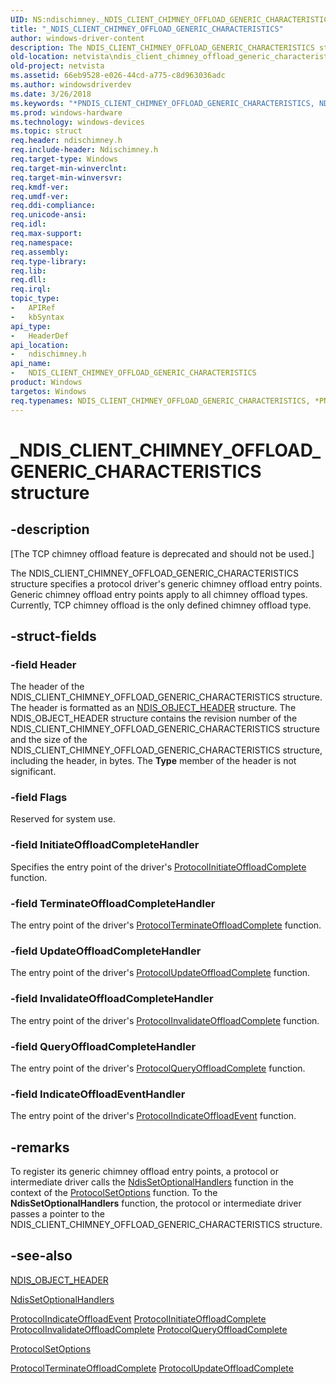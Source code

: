 ```yaml
---
UID: NS:ndischimney._NDIS_CLIENT_CHIMNEY_OFFLOAD_GENERIC_CHARACTERISTICS
title: "_NDIS_CLIENT_CHIMNEY_OFFLOAD_GENERIC_CHARACTERISTICS"
author: windows-driver-content
description: The NDIS_CLIENT_CHIMNEY_OFFLOAD_GENERIC_CHARACTERISTICS structure specifies a protocol driver's generic chimney offload entry points.
old-location: netvista\ndis_client_chimney_offload_generic_characteristics.htm
old-project: netvista
ms.assetid: 66eb9528-e026-44cd-a775-c8d963036adc
ms.author: windowsdriverdev
ms.date: 3/26/2018
ms.keywords: "*PNDIS_CLIENT_CHIMNEY_OFFLOAD_GENERIC_CHARACTERISTICS, NDIS_CLIENT_CHIMNEY_OFFLOAD_GENERIC_CHARACTERISTICS, NDIS_CLIENT_CHIMNEY_OFFLOAD_GENERIC_CHARACTERISTICS structure [Network Drivers Starting with Windows Vista], PNDIS_CLIENT_CHIMNEY_OFFLOAD_GENERIC_CHARACTERISTICS, PNDIS_CLIENT_CHIMNEY_OFFLOAD_GENERIC_CHARACTERISTICS structure pointer [Network Drivers Starting with Windows Vista], _NDIS_CLIENT_CHIMNEY_OFFLOAD_GENERIC_CHARACTERISTICS, ndischimney/NDIS_CLIENT_CHIMNEY_OFFLOAD_GENERIC_CHARACTERISTICS, ndischimney/PNDIS_CLIENT_CHIMNEY_OFFLOAD_GENERIC_CHARACTERISTICS, netvista.ndis_client_chimney_offload_generic_characteristics, tcp_chim_struct_5db55d5e-f540-4f60-9f3b-adcd24932b1d.xml"
ms.prod: windows-hardware
ms.technology: windows-devices
ms.topic: struct
req.header: ndischimney.h
req.include-header: Ndischimney.h
req.target-type: Windows
req.target-min-winverclnt: 
req.target-min-winversvr: 
req.kmdf-ver: 
req.umdf-ver: 
req.ddi-compliance: 
req.unicode-ansi: 
req.idl: 
req.max-support: 
req.namespace: 
req.assembly: 
req.type-library: 
req.lib: 
req.dll: 
req.irql: 
topic_type:
-	APIRef
-	kbSyntax
api_type:
-	HeaderDef
api_location:
-	ndischimney.h
api_name:
-	NDIS_CLIENT_CHIMNEY_OFFLOAD_GENERIC_CHARACTERISTICS
product: Windows
targetos: Windows
req.typenames: NDIS_CLIENT_CHIMNEY_OFFLOAD_GENERIC_CHARACTERISTICS, *PNDIS_CLIENT_CHIMNEY_OFFLOAD_GENERIC_CHARACTERISTICS
---
```


# _NDIS_CLIENT_CHIMNEY_OFFLOAD_GENERIC_CHARACTERISTICS structure


## -description


<p class="CCE_Message">[The TCP chimney offload feature is deprecated and should not be used.]

The NDIS_CLIENT_CHIMNEY_OFFLOAD_GENERIC_CHARACTERISTICS structure specifies a protocol driver's
  generic chimney offload entry points. Generic chimney offload entry points apply to all chimney offload
  types. Currently, TCP chimney offload is the only defined chimney offload type.


## -struct-fields




### -field Header

The header of the NDIS_CLIENT_CHIMNEY_OFFLOAD_GENERIC_CHARACTERISTICS structure. The header is
     formatted as an 
     <a href="https://msdn.microsoft.com/library/windows/hardware/ff566588">NDIS_OBJECT_HEADER</a> structure. The
     NDIS_OBJECT_HEADER structure contains the revision number of the
     NDIS_CLIENT_CHIMNEY_OFFLOAD_GENERIC_CHARACTERISTICS structure and the size of the
     NDIS_CLIENT_CHIMNEY_OFFLOAD_GENERIC_CHARACTERISTICS structure, including the header, in bytes. The 
     <b>Type</b> member of the header is not significant.


### -field Flags

Reserved for system use.


### -field InitiateOffloadCompleteHandler

Specifies the entry point of the driver's 
     <a href="https://msdn.microsoft.com/0300d841-b211-42f8-b60d-d7d37201e778">
     ProtocolInitiateOffloadComplete</a> function.


### -field TerminateOffloadCompleteHandler

The entry point of the driver's 
     <a href="https://msdn.microsoft.com/614d36e8-38ac-49a7-8711-7a6c6646309c">
     ProtocolTerminateOffloadComplete</a> function.


### -field UpdateOffloadCompleteHandler

The entry point of the driver's 
     <a href="https://msdn.microsoft.com/3cd7a32a-d560-429b-b191-aeabb87433f3">
     ProtocolUpdateOffloadComplete</a> function.


### -field InvalidateOffloadCompleteHandler

The entry point of the driver's 
     <a href="https://msdn.microsoft.com/6d2c71d0-9686-4eb5-9715-27de3dc8b390">
     ProtocolInvalidateOffloadComplete</a> function.


### -field QueryOffloadCompleteHandler

The entry point of the driver's 
     <a href="https://msdn.microsoft.com/f521af88-eb96-4077-8882-9b1d02c6c87c">
     ProtocolQueryOffloadComplete</a> function.


### -field IndicateOffloadEventHandler

The entry point of the driver's 
     <a href="https://msdn.microsoft.com/608c1c7c-1eb3-4d86-9471-313fce2df00e">
     ProtocolIndicateOffloadEvent</a> function.


## -remarks



To register its generic chimney offload entry points, a protocol or intermediate driver calls the 
    <a href="https://msdn.microsoft.com/library/windows/hardware/ff564550">NdisSetOptionalHandlers</a> function
    in the context of the 
    <a href="https://msdn.microsoft.com/342e23ad-d38b-4100-949a-220b8fbdcf6e">ProtocolSetOptions</a> function. To the 
    <b>NdisSetOptionalHandlers</b> function,
    the protocol or intermediate driver passes a pointer to the
    NDIS_CLIENT_CHIMNEY_OFFLOAD_GENERIC_CHARACTERISTICS structure.




## -see-also




<a href="https://msdn.microsoft.com/library/windows/hardware/ff566588">NDIS_OBJECT_HEADER</a>



<a href="https://msdn.microsoft.com/library/windows/hardware/ff564550">NdisSetOptionalHandlers</a>



<a href="https://msdn.microsoft.com/608c1c7c-1eb3-4d86-9471-313fce2df00e">
   ProtocolIndicateOffloadEvent</a>



<a href="https://msdn.microsoft.com/0300d841-b211-42f8-b60d-d7d37201e778">
   ProtocolInitiateOffloadComplete</a>



<a href="https://msdn.microsoft.com/6d2c71d0-9686-4eb5-9715-27de3dc8b390">
   ProtocolInvalidateOffloadComplete</a>



<a href="https://msdn.microsoft.com/f521af88-eb96-4077-8882-9b1d02c6c87c">
   ProtocolQueryOffloadComplete</a>



<a href="https://msdn.microsoft.com/342e23ad-d38b-4100-949a-220b8fbdcf6e">ProtocolSetOptions</a>



<a href="https://msdn.microsoft.com/614d36e8-38ac-49a7-8711-7a6c6646309c">
   ProtocolTerminateOffloadComplete</a>



<a href="https://msdn.microsoft.com/3cd7a32a-d560-429b-b191-aeabb87433f3">
   ProtocolUpdateOffloadComplete</a>
 

 

